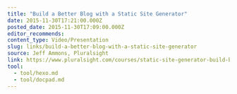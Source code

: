 ```yaml
---
title: "Build a Better Blog with a Static Site Generator"
date: 2015-11-30T17:21:00.000Z
posted_date: 2015-11-30T17:09:00.000Z
editor_recommends:
content_type: Video/Presentation
slug: links/build-a-better-blog-with-a-static-site-generator
source: Jeff Ammons, Pluralsight
link: https://www.pluralsight.com/courses/static-site-generator-build-better-blog/
tool:
  - tool/hexo.md
  - tool/docpad.md
---
```

